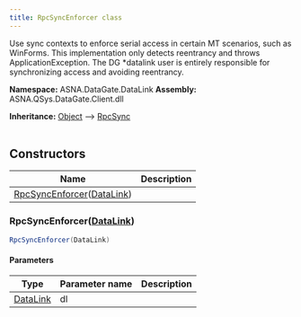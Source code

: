 ```yaml
---
title: RpcSyncEnforcer class
---
```


Use sync contexts to enforce serial access in certain MT scenarios,
such as WinForms.  This implementation only detects reentrancy and
throws ApplicationException.  The DG *datalink user is entirely
responsible for synchronizing access and avoiding reentrancy.

**Namespace:** ASNA.DataGate.DataLink
**Assembly:** ASNA.QSys.DataGate.Client.dll

**Inheritance:** [Object](https://docs.microsoft.com/en-us/dotnet/api/system.object) --> [RpcSync](/reference/datagate/data-gate-data-link/rpc-sync.html)
<br>
<br>

## Constructors

| Name | Description |
| --- | --- |
| [RpcSyncEnforcer](#rpcsyncenforcer-datalink-)([DataLink](https://learn.microsoft.com/en-us/dotnet/api/)) | 

### RpcSyncEnforcer([DataLink](https://learn.microsoft.com/en-us/dotnet/api/))



```cs
RpcSyncEnforcer(DataLink)
```

#### Parameters

| Type | Parameter name | Description
| --- | --- | ---
| [DataLink](https://learn.microsoft.com/en-us/dotnet/api/) | dl | 
